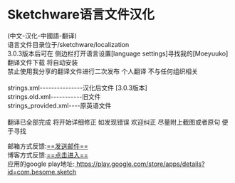 <!DOCTYPE html><html lang="zh-CN">
<html xmlns="http://www.w3.org/1999/xhtml">	
<body>

<h1>Sketchware语言文件汉化</h1>
<div>
(中文-汉化-中國語-翻译)<br>
语言文件目录位于/sketchware/localization<br>
3.0.3版本后可在 侧边栏打开语言设置[language settings]寻找我的[Moeyuuko]翻译文件下载 将自动安装<br>
禁止使用我分享的翻译文件进行二次发布 个人翻译 不与任何组织相关<br>
<br>
strings.xml---------------汉化后文件 [3.0.3版本]<br>
strings.old.xml-----------旧文件<br>
strings_provided.xml----原英语文件<br>
<br>
翻译已全部完成 将开始详细修正 如发现错误 欢迎纠正 尽量附上截图或者原句 便于寻找<br>
</div>
<p>
邮箱方式反馈:<a href="mailto:zihao890@gmail.com">==发送邮件==</a><br>
博客方式反馈:<a href="https://blog.moeyuuko.top/2018/06/18/580/">==点击进入==</a><br>
应用的google play地址:<a href="https://play.google.com/store/apps/details?id=com.besome.sketch"> https://play.google.com/store/apps/details?id=com.besome.sketch</a>
<p>

</body>
</html>